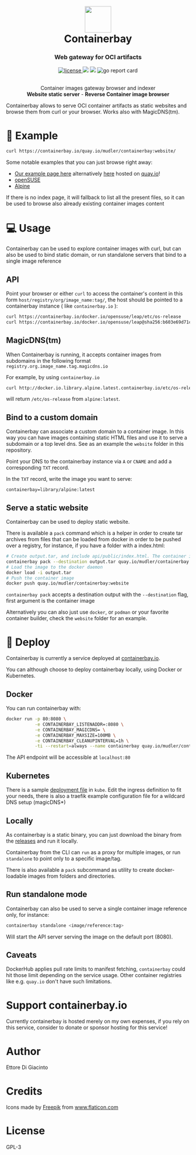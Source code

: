 <h1 align="center">
  <img src=https://user-images.githubusercontent.com/2420543/144125454-c07ebb53-50af-4495-9214-47bb1b0c415b.png width=72> 
  <br>
  Containerbay
<br>

</h1>

<h3 align="center">Web gateway for OCI artifacts</h3>
<p align="center">
  <a href="https://opensource.org/licenses/">
    <img src="https://img.shields.io/badge/licence-GPL3-brightgreen"
         alt="license">
  </a>
  <a href="https://github.com/mudler/containerbay/issues"><img src="https://img.shields.io/github/issues/mudler/containerbay"></a>
  <img src="https://img.shields.io/badge/made%20with-Go-blue">
  <img src="https://goreportcard.com/badge/github.com/mudler/containerbay" alt="go report card" />
</p>

<p align="center">
	 <br>
    Container images gateway browser and indexer<br>
    <b>Website static server</b> -  <b>Reverse Container image browser</b>
</p>

Containerbay allows to serve OCI container artifacts as static websites and browse them from curl or your browser. Works also with MagicDNS(tm).

# :notebook: Example

```bash
curl https://containerbay.io/quay.io/mudler/containerbay:website/
```

Some notable examples that you can just browse right away:

- [Our example page here](https://containerbay.io/quay.io/mudler/containerbay:website/) alternatively [here](http://quay.io.mudler.containerbay.website.containerbay.io/) hosted on [quay.io](https://quay.io/repository/mudler/containerbay)!
- [openSUSE](https://containerbay.io/docker.io/opensuse/leap/)
- [Alpine](https://containerbay.io/docker.io/library/alpine/)


If there is no index page, it will fallback to list all the present files, so it can be used to browse also already existing container images content

# :computer: Usage

Containerbay can be used to explore container images with curl, but can also be used to bind static domain, or run standalone servers that bind to a single image reference

## API

Point your browser or either `curl` to access the container's content in this form `host/registry/org/image_name:tag/`, the host should be pointed to a containerbay instance ( like `containerbay.io` ):

```bash
curl https://containerbay.io/docker.io/opensuse/leap/etc/os-release
curl https://containerbay.io/docker.io/opensuse/leap@sha256:b603e69d71c9d9b3ec1fcd89d2db2f3c82d757e8a724a8602d6514dc4c77b1cb/
```

## MagicDNS(tm)

When Containerbay is running, it accepts container images from subdomains in the following format `registry.org.image_name.tag.magicdns.io`

For example, by using `containerbay.io`
```bash
curl http://docker.io.library.alpine.latest.containerbay.io/etc/os-release
```

will return `/etc/os-release` from `alpine:latest`.

## Bind to a custom domain

Containerbay can associate a custom domain to a container image. In this way you can have images containing static HTML files and use it to serve a subdomain or a top level dns. See as an example the `website` folder in this repository.

Point your DNS to the containerbay instance via `A` or `CNAME` and add a corresponding `TXT` record.

In the `TXT` record, write the image you want to serve:
```
containerbay=library/alpine:latest
```

## Serve a static website

Containerbay can be used to deploy static website.

There is available a `pack` command which is a helper in order to create tar archives from files that can be loaded from docker in order to be pushed over a registry, for instance, if you have a folder with a index.html:

```bash
# Create output.tar, and include api/public/index.html. The container image will be named quay.io/mudler/containerbay:website
containerbay pack --destination output.tar quay.io/mudler/containerbay:website api/public/index.html
# Load the image to the docker daemon
docker load -i output.tar
# Push the container image
docker push quay.io/mudler/containerbay:website
```

`containerbay pack` accepts a destination output with the `--destination` flag, first argument is the container image

Alternatively you can also just use `docker`, or `podman` or your favorite container builder, check the `website` folder for an example.

# :running: Deploy

Containerbay is currently a service deployed at [containerbay.io](https://containerbay.io). 

You can although choose to deploy containerbay locally, using Docker or Kubernetes.

## Docker

You can run containerbay with:

```bash
docker run -p 80:8080 \
           -e CONTAINERBAY_LISTENADDR=:8080 \
           -e CONTAINERBAY_MAGICDNS= \
           -e CONTAINERBAY_MAXSIZE=100MB \
           -e CONTAINERBAY_CLEANUPINTERVAL=1h \
           -ti --restart=always --name containerbay quay.io/mudler/containerbay run
```

The API endpoint will be accessible at `localhost:80`

## Kubernetes

There is a sample [deployment file](https://github.com/mudler/containerbay/blob/master/kube/deployment.yaml) in `kube`. Edit the ingress definition to fit your needs, there is also a traefik example configuration file for a wildcard DNS setup (magicDNS*)

## Locally

As containerbay is a static binary, you can just download the binary from the [releases](https://github.com/mudler/containerbay/releases) and run it locally.

Containerbay from the CLI can `run` as a proxy for multiple images, or run `standalone` to point only to a specific image/tag. 

There is also available a `pack` subcommand as utility to create docker-loadable images from folders and directories.

## Run standalone mode

Containerbay can also be used to serve a single container image reference only, for instance:

```bash
containerbay standalone <image/reference:tag>
```

Will start the API server serving the image on the default port (8080).

## Caveats

DockerHub applies pull rate limits to manifest fetching, `containerbay` could hit those limit depending on the service usage. Other container registries like e.g. `quay.io` don't have such limitations.

# Support containerbay.io

Currently containerbay is hosted merely on my own expenses, if you rely on this service, consider to donate or sponsor hosting for this service!

# Author

Ettore Di Giacinto

# Credits

Icons made by <a href="https://www.freepik.com" title="Freepik">Freepik</a> from <a href="https://www.flaticon.com/" title="Flaticon">www.flaticon.com</a>

# License

GPL-3